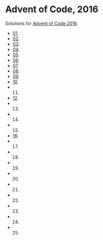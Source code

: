 # Advent of Code, 2016
Solutions for [Advent of Code 2016](https://adventofcode.com/2016).
*  [01](01/).
*  [02](02/).
*  [03](03/).
*  [04](04/).
*  [05](05/).
*  [06](06/).
*  [07](07/).
*  [08](08/).
*  [09](09/).
*  [10](10/).
* 11.
*  [12](12/).
* 13.
* 14.
* 15.
*  [16](16/).
* 17.
* 18.
* 19.
* 20.
* 21.
* 22.
* 23.
* 24.
* 25.
